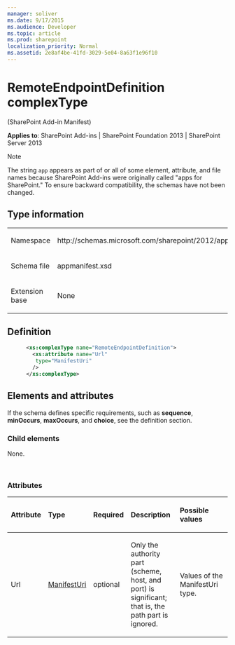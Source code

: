 ```yaml
---
manager: soliver
ms.date: 9/17/2015
ms.audience: Developer
ms.topic: article
ms.prod: sharepoint
localization_priority: Normal
ms.assetid: 2e8af4be-41fd-3029-5e04-8a63f1e96f10
---
```


# RemoteEndpointDefinition complexType 

(SharePoint Add-in Manifest)

**Applies to**: SharePoint Add-ins | SharePoint Foundation 2013 | SharePoint Server 2013

> [!NOTE] 
> The string `app` appears as part of or all of some element, attribute, and file names because SharePoint Add-ins were originally called "apps for SharePoint." To ensure backward compatibility, the schemas have not been changed.

## Type information

<table>
<colgroup>
<col width="50%" />
<col width="50%" />
</colgroup>
<tbody>
<tr class="odd">
<td align="left"><p><span class="label">Namespace</span></p></td>
<td align="left"><p>http://schemas.microsoft.com/sharepoint/2012/app/manifest</p></td>
</tr>
<tr class="even">
<td align="left"><p><span class="label">Schema file</span></p></td>
<td align="left"><p>appmanifest.xsd</p></td>
</tr>
<tr class="odd">
<td align="left"><p><span class="label">Extension base</span></p></td>
<td align="left"><p>None</p></td>
</tr>
</tbody>
</table>

## Definition

```XML
      <xs:complexType name="RemoteEndpointDefinition">
        <xs:attribute name="Url"
         type="ManifestUri"
        />
      </xs:complexType>
```          

## Elements and attributes

If the schema defines specific requirements, such as **sequence**, **minOccurs**, **maxOccurs**, and **choice**, see the definition section.

### Child elements

None.

<br/>

### Attributes

<table>
<colgroup>
<col width="15%" />
<col width="15%" />
<col width="15%" />
<col width="25%" />
<col width="30%" />
</colgroup>
<thead>
<tr class="header">
<th align="left"><p>Attribute</p></th>
<th align="left"><p>Type</p></th>
<th align="left"><p>Required</p></th>
<th align="left"><p>Description</p></th>
<th align="left"><p>Possible values</p></th>
</tr>
</thead>
<tbody>
<tr class="odd">
<td align="left"><p>Url</p></td>
<td align="left"><p><a href="manifesturi-simpletype-sharepoint-add-in-manifest.md">ManifestUri</a></p></td>
<td align="left"><p>optional</p></td>
<td align="left"><p>Only the authority part (scheme, host, and port) is significant; that is, the path part is ignored.</p></td>
<td align="left"><p>Values of the ManifestUri type.</p></td>
</tr>
</tbody>
</table>








